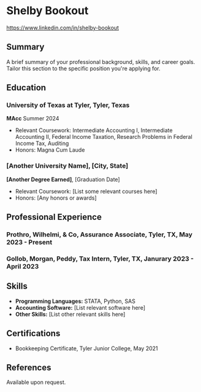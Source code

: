 # Shelby Bookout
https://www.linkedin.com/in/shelby-bookout

## Summary
A brief summary of your professional background, skills, and career goals. Tailor this section to the specific position you're applying for.

## Education
### University of Texas at Tyler, Tyler, Texas
**MAcc** Summer 2024
- Relevant Coursework: Intermediate Accounting I, Intermediate Accounting II, Federal Income Taxation, Research Problems in Federal Income Tax, Auditing
- Honors: Magna Cum Laude

### [Another University Name], [City, State]
**[Another Degree Earned]**, [Graduation Date]
- Relevant Coursework: [List some relevant courses here]
- Honors: [Any honors or awards]

## Professional Experience
### Prothro, Wilhelmi, & Co, Assurance Associate, Tyler, TX, May 2023 - Present

### Gollob, Morgan, Peddy, Tax Intern, Tyler, TX, Janurary 2023 - April 2023

## Skills
- **Programming Languages:** STATA, Python, SAS
- **Accounting Software:** [List relevant software here]
- **Other Skills:** [List other relevant skills here]

## Certifications
- Bookkeeping Certificate, Tyler Junior College, May 2021

## References
Available upon request.

